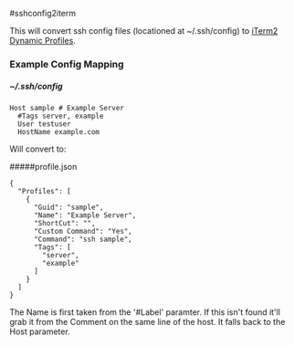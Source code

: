 #sshconfig2iterm

This will convert ssh config files (locationed at ~/.ssh/config) to [iTerm2 Dynamic Profiles](https://www.iterm2.com/dynamic-profiles.html).

### Example Config Mapping

##### ~/.ssh/config
```
Host sample # Example Server
  #Tags server, example
  User testuser
  HostName example.com
```

Will convert to:

#####profile.json
```
{
  "Profiles": [
    {
      "Guid": "sample",
      "Name": "Example Server",
      "ShortCut": "",
      "Custom Command": "Yes",
      "Command": "ssh sample",
      "Tags": [
        "server",
        "example"
      ]
    }
  ]
}
```

The Name is first taken from the '#Label' paramter. If this isn't found it'll grab it from the Comment on the same line of the host. It falls back to the Host parameter.
